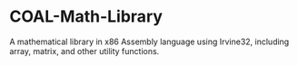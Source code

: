 # COAL-Math-Library
A mathematical library in x86 Assembly language using Irvine32, including array, matrix, and other utility functions.
